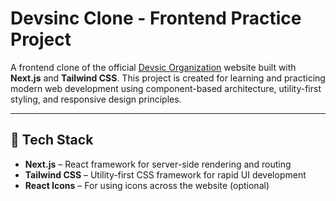 # Devsinc Clone - Frontend Practice Project

A frontend clone of the official [Devsic Organization](https://devsinc.com) website built with **Next.js** and **Tailwind CSS**. This project is created for learning and practicing modern web development using component-based architecture, utility-first styling, and responsive design principles.

---

## 🚀 Tech Stack

- **Next.js** – React framework for server-side rendering and routing
- **Tailwind CSS** – Utility-first CSS framework for rapid UI development
- **React Icons** – For using icons across the website (optional)


